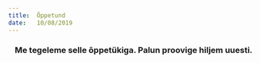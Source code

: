 ```yaml
---
title:  Õppetund
date:   10/08/2019
---
```


### <center>Me tegeleme selle õppetükiga. Palun proovige hiljem uuesti.</center>